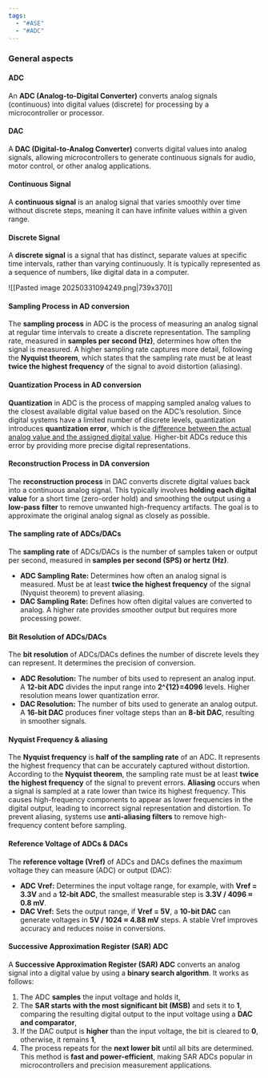 ```yaml
---
tags:
  - "#ASE"
  - "#ADC"
---
```

### General aspects
#### ADC

An **ADC (Analog-to-Digital Converter)** converts analog signals (continuous) into digital values (discrete) for processing by a microcontroller or processor.
#### DAC

A **DAC (Digital-to-Analog Converter)** converts digital values into analog signals, allowing microcontrollers to generate continuous signals for audio, motor control, or other analog applications.
#### Continuous Signal

A **continuous signal** is an analog signal that varies smoothly over time without discrete steps, meaning it can have infinite values within a given range. 
#### Discrete Signal

A **discrete signal** is a signal that has distinct, separate values at specific time intervals, rather than varying continuously. It is typically represented as a sequence of numbers, like digital data in a computer.

![[Pasted image 20250331094249.png|739x370]]
#### Sampling Process in AD conversion

The **sampling process** in ADC is the process of measuring an analog signal at regular time intervals to create a discrete representation. The sampling rate, measured in **samples per second (Hz)**, determines how often the signal is measured. A higher sampling rate captures more detail, following the **Nyquist theorem**, which states that the sampling rate must be at least **twice the highest frequency** of the signal to avoid distortion (aliasing).
#### Quantization Process in AD conversion

**Quantization** in ADC is the process of mapping sampled analog values to the closest available digital value based on the ADC’s resolution. Since digital systems have a limited number of discrete levels, quantization introduces **quantization error**, which is the <u>difference between the actual analog value and the assigned digital value</u>. Higher-bit ADCs reduce this error by providing more precise digital representations.
#### Reconstruction Process in DA conversion

The **reconstruction process** in DAC converts discrete digital values back into a continuous analog signal. This typically involves **holding each digital value** for a short time (zero-order hold) and smoothing the output using a **low-pass filter** to remove unwanted high-frequency artifacts. The goal is to approximate the original analog signal as closely as possible.
#### The sampling rate of ADCs/DACs

The **sampling rate** of ADCs/DACs is the number of samples taken or output per second, measured in **samples per second (SPS) or hertz (Hz)**.
- **ADC Sampling Rate:** Determines how often an analog signal is measured. Must be at least **twice the highest frequency** of the signal (Nyquist theorem) to prevent aliasing.
- **DAC Sampling Rate:** Defines how often digital values are converted to analog. A higher rate provides smoother output but requires more processing power.
#### Bit Resolution of ADCs/DACs

The **bit resolution** of ADCs/DACs defines the number of discrete levels they can represent. It determines the precision of conversion.
- **ADC Resolution:** The number of bits used to represent an analog input. A **12-bit ADC** divides the input range into **2^{12}=4096** levels. Higher resolution means lower quantization error.
- **DAC Resolution:** The number of bits used to generate an analog output. A **16-bit DAC** produces finer voltage steps than an **8-bit DAC**, resulting in smoother signals.
#### Nyquist Frequency & aliasing

The **Nyquist frequency** is **half of the sampling rate** of an ADC. It represents the highest frequency that can be accurately captured without distortion. According to the **Nyquist theorem**, the sampling rate must be at least **twice the highest frequency** of the signal to prevent errors.
**Aliasing** occurs when a signal is sampled at a rate lower than twice its highest frequency. This causes high-frequency components to appear as lower frequencies in the digital output, leading to incorrect signal representation and distortion. To prevent aliasing, systems use **anti-aliasing filters** to remove high-frequency content before sampling.
#### Reference Voltage of ADCs & DACs

The **reference voltage (Vref)** of ADCs and DACs defines the maximum voltage they can measure (ADC) or output (DAC):
- **ADC Vref:** Determines the input voltage range, for example, with **Vref = 3.3V** and a **12-bit ADC**, the smallest measurable step is **3.3V / 4096 ≈ 0.8 mV**.
- **DAC Vref:** Sets the output range, if **Vref = 5V**, a **10-bit DAC** can generate voltages in **5V / 1024 ≈ 4.88 mV** steps.
A stable Vref improves accuracy and reduces noise in conversions.
#### Successive Approximation Register (SAR) ADC

A **Successive Approximation Register (SAR) ADC** converts an analog signal into a digital value by using a **binary search algorithm**. It works as follows:
1. The ADC **samples** the input voltage and holds it,
2. The **SAR starts with the most significant bit (MSB)** and sets it to **1**, comparing the resulting digital output to the input voltage using a **DAC and comparator**,
3. If the DAC output is **higher** than the input voltage, the bit is cleared to **0**, otherwise, it remains **1**,
4. The process repeats for the **next lower bit** until all bits are determined.
This method is **fast and power-efficient**, making SAR ADCs popular in microcontrollers and precision measurement applications.
